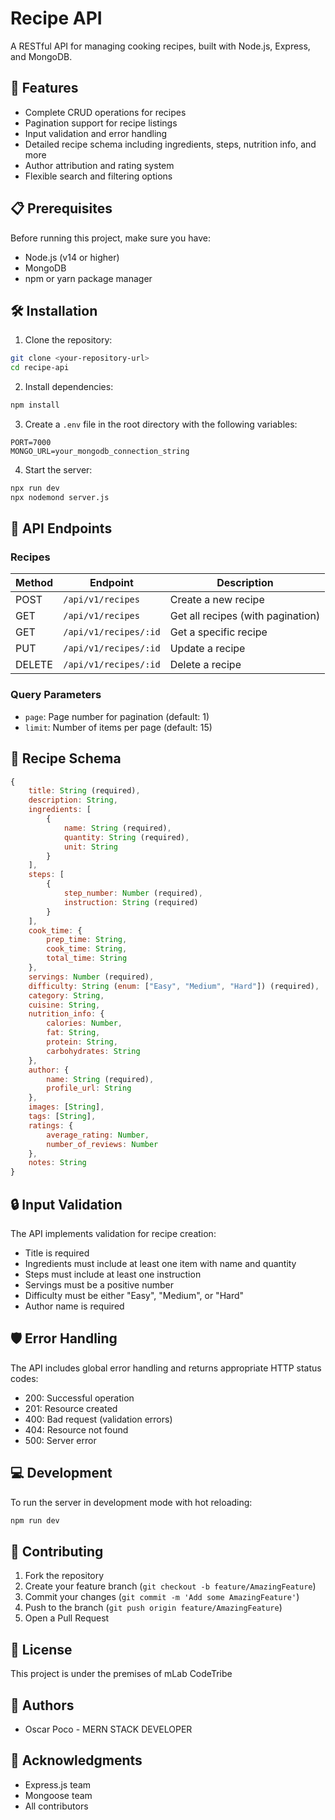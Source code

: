 # Recipe API

A RESTful API for managing cooking recipes, built with Node.js, Express, and MongoDB.

## 🚀 Features

- Complete CRUD operations for recipes
- Pagination support for recipe listings
- Input validation and error handling
- Detailed recipe schema including ingredients, steps, nutrition info, and more
- Author attribution and rating system
- Flexible search and filtering options

## 📋 Prerequisites

Before running this project, make sure you have:

- Node.js (v14 or higher)
- MongoDB
- npm or yarn package manager

## 🛠️ Installation

1. Clone the repository:
```bash
git clone <your-repository-url>
cd recipe-api
```

2. Install dependencies:
```bash
npm install
```

3. Create a `.env` file in the root directory with the following variables:
```env
PORT=7000
MONGO_URL=your_mongodb_connection_string
```

4. Start the server:
```bash
npx run dev
npx nodemond server.js
```

## 🔌 API Endpoints

### Recipes

| Method | Endpoint               | Description                       |
|--------|------------------------|-----------------------------------|
| POST   | `/api/v1/recipes`      | Create a new recipe               |
| GET    | `/api/v1/recipes`      | Get all recipes (with pagination) |
| GET    | `/api/v1/recipes/:id`  | Get a specific recipe             |
| PUT    | `/api/v1/recipes/:id`  | Update a recipe                   |
| DELETE | `/api/v1/recipes/:id`  | Delete a recipe                   |

### Query Parameters

- `page`: Page number for pagination (default: 1)
- `limit`: Number of items per page (default: 15)

## 📝 Recipe Schema

```javascript
{
    title: String (required),
    description: String,
    ingredients: [
        {
            name: String (required),
            quantity: String (required),
            unit: String
        }
    ],
    steps: [
        {
            step_number: Number (required),
            instruction: String (required)
        }
    ],
    cook_time: {
        prep_time: String,
        cook_time: String,
        total_time: String
    },
    servings: Number (required),
    difficulty: String (enum: ["Easy", "Medium", "Hard"]) (required),
    category: String,
    cuisine: String,
    nutrition_info: {
        calories: Number,
        fat: String,
        protein: String,
        carbohydrates: String
    },
    author: {
        name: String (required),
        profile_url: String
    },
    images: [String],
    tags: [String],
    ratings: {
        average_rating: Number,
        number_of_reviews: Number
    },
    notes: String
}
```

## 🔒 Input Validation

The API implements validation for recipe creation:
- Title is required
- Ingredients must include at least one item with name and quantity
- Steps must include at least one instruction
- Servings must be a positive number
- Difficulty must be either "Easy", "Medium", or "Hard"
- Author name is required

## 🛡️ Error Handling

The API includes global error handling and returns appropriate HTTP status codes:
- 200: Successful operation
- 201: Resource created
- 400: Bad request (validation errors)
- 404: Resource not found
- 500: Server error

## 💻 Development

To run the server in development mode with hot reloading:
```bash
npm run dev
```

## 🤝 Contributing

1. Fork the repository
2. Create your feature branch (`git checkout -b feature/AmazingFeature`)
3. Commit your changes (`git commit -m 'Add some AmazingFeature'`)
4. Push to the branch (`git push origin feature/AmazingFeature`)
5. Open a Pull Request

## 📄 License

This project is under the premises of mLab CodeTribe

## 👥 Authors

- Oscar Poco - MERN STACK DEVELOPER

## 🙏 Acknowledgments

- Express.js team
- Mongoose team
- All contributors

